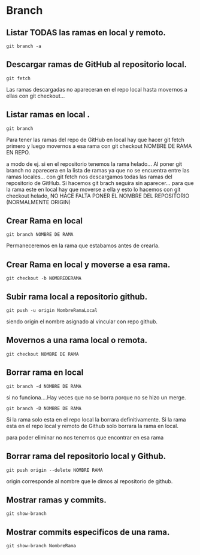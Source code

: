 # Branch

## Listar TODAS las ramas en local y remoto.  

```console
git branch -a
```

## Descargar ramas de GitHub al repositorio local.

```console
git fetch
```
Las ramas descargadas no apareceran en el repo local hasta movernos a ellas con git checkout...

## Listar ramas en local .  

```console
git branch
```
Para tener las ramas del repo de GitHub en local hay que hacer git fetch primero y luego movernos a esa rama con git checkout NOMBRE DE RAMA EN REPO.

a modo de ej. si en el repositorio tenemos la rama helado... Al poner git branch no aparecera en la lista de ramas ya que no se encuentra entre las ramas locales...
con git fetch nos descargamos todas las ramas del repositorio de GitHub. Si hacemos git brach seguira sin aparecer...
para que la rama este en local hay que moverse a ella y esto lo hacemos con git checkout helado, NO HACE FALTA PONER EL NOMBRE DEL REPOSITORIO (NORMALMENTE ORIGIN)

## Crear Rama en local  

```console
git branch NOMBRE DE RAMA
```
Permaneceremos en la rama que estabamos antes de crearla.

## Crear Rama en local  y moverse a esa rama.

```console
git checkout -b NOMBREDERAMA 
```
## Subir rama local a repositorio github.

```console
git push -u origin NombreRamaLocal
```
siendo origin el nombre asignado al vincular con repo github.

## Movernos a una rama local o remota.

```console
git checkout NOMBRE DE RAMA
```

## Borrar rama en local

```console
git branch -d NOMBRE DE RAMA
```

si no funciona....Hay veces que no se borra porque no se hizo un merge.

```console
git branch -D NOMBRE DE RAMA
```

Si la rama solo esta en el repo local la borrara definitivamente.
Si la rama esta en el repo local y remoto de Github solo borrara la rama en local.

para poder eliminar no nos tenemos que encontrar en esa rama

## Borrar rama del repositorio local y Github.

```console
git push origin --delete NOMBRE RAMA 
```

origin corresponde al nombre que le dimos al repositorio de github.

## Mostrar ramas y commits.

```console
git show-branch
```


## Mostrar commits especificos de una rama.

```console
git show-branch NombreRama
```








